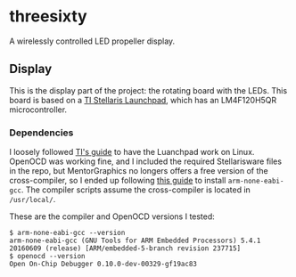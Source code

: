 # threesixty
A wirelessly controlled LED propeller display.

## Display
This is the display part of the project: the rotating board with the LEDs. This board is based on a [TI Stellaris Launchpad](http://www.ti.com/tool/ek-lm4f120xl), which has an LM4F120H5QR microcontroller.

### Dependencies
I loosely followed [TI's guide](http://processors.wiki.ti.com/index.php/Stellaris_Launchpad_with_OpenOCD_and_Linux) to have the Luanchpad work on Linux. OpenOCD was working fine, and I included the required Stellarisware files in the repo, but MentorGraphics no longers offers a free version of the cross-compiler, so I ended up following [this guide](http://gnuarmeclipse.github.io/toolchain/install/) to install `arm-none-eabi-gcc`. The compiler scripts assume the cross-compiler is located in `/usr/local/`.

These are the compiler and OpenOCD versions I tested:
```
$ arm-none-eabi-gcc --version
arm-none-eabi-gcc (GNU Tools for ARM Embedded Processors) 5.4.1 20160609 (release) [ARM/embedded-5-branch revision 237715]
$ openocd --version
Open On-Chip Debugger 0.10.0-dev-00329-gf19ac83
```
